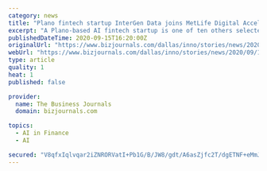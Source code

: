 ```yaml
---
category: news
title: "Plano fintech startup InterGen Data joins MetLife Digital Accelerator cohort"
excerpt: "A Plano-based AI fintech startup is one of ten others selected to join the third cohort of the MetLife Digital Accelerator."
publishedDateTime: 2020-09-15T16:20:00Z
originalUrl: "https://www.bizjournals.com/dallas/inno/stories/news/2020/09/15/intergen-data-metlife-digital-accelerator.html"
webUrl: "https://www.bizjournals.com/dallas/inno/stories/news/2020/09/15/intergen-data-metlife-digital-accelerator.html"
type: article
quality: 1
heat: 1
published: false

provider:
  name: The Business Journals
  domain: bizjournals.com

topics:
  - AI in Finance
  - AI

secured: "V8qfxIqlvqar2iZNRORVatI+Pb1G/B/JW8/gdt/A6asZjfc2T/dgETNF+eMmJfykK9ZuLk8emAoNhgcV6UqUh6y7bMI/yGs0vZvqD9w8bIqm9MdYXTX66FxoGG83SeeFQ164cHX3OHMHYSNzSWCNcuxQhddlLARqsQvE50513rLywmumzO2fng2xN+vaeEolFBlgTk7rWKEFrJQJwEj8zbD17U58C/fav5TMnowvl1QGNNwowyHYOzesRwTe071I5HJzyptfQ4nPRrOiyLu9YPtlGLRUrnwl3lbzWODE2BWZ6Vdcd4sR1vZCnGEHZsBuxdwJ4dCA3+jYdh8KDSpenUaAvmaCECapfjlJvVzG5gY=;sZrLDKKGeQ92u45DR/KErQ=="
---
```



